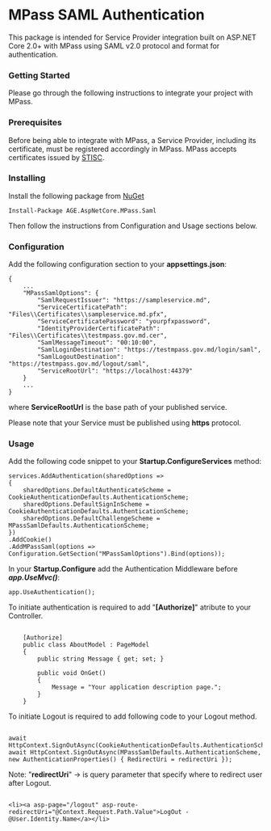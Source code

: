 # MPass SAML Authentication

This package is intended for Service Provider integration built on ASP.NET Core 2.0+ with MPass using SAML v2.0 protocol and format for authentication.

### Getting Started

Please go through the following instructions to integrate your project with MPass.

### Prerequisites

Before being able to integrate with MPass, a Service Provider, including its certificate, must be registered accordingly in MPass.
MPass accepts certificates issued by [STISC](https://stisc.gov.md/).

### Installing

Install the following package from [NuGet](https://www.nuget.org/packages/AGE.AspNetCore.MPass.Saml/1.0.1)

```
Install-Package AGE.AspNetCore.MPass.Saml
```

Then follow the instructions from Configuration and Usage sections below.

### Configuration

Add the following configuration section to your **appsettings.json**:
```
{
	...
	"MPassSamlOptions": {
		"SamlRequestIssuer": "https://sampleservice.md",
		"ServiceCertificatePath": "Files\\Certificates\\sampleservice.md.pfx",
		"ServiceCertificatePassword": "yourpfxpassword",
		"IdentityProviderCertificatePath": "Files\\Certificates\\testmpass.gov.md.cer",
		"SamlMessageTimeout": "00:10:00",
		"SamlLoginDestination": "https://testmpass.gov.md/login/saml",
		"SamlLogoutDestination": "https://testmpass.gov.md/logout/saml",
		"ServiceRootUrl": "https://localhost:44379"
	}
	...
}
```
where **ServiceRootUrl** is the base path of your published service.

Please note that your Service must be published using **https** protocol.

### Usage

Add the following code snippet to your **Startup.ConfigureServices** method:
```
services.AddAuthentication(sharedOptions =>
{
    sharedOptions.DefaultAuthenticateScheme = CookieAuthenticationDefaults.AuthenticationScheme;
    sharedOptions.DefaultSignInScheme = CookieAuthenticationDefaults.AuthenticationScheme;
    sharedOptions.DefaultChallengeScheme = MPassSamlDefaults.AuthenticationScheme;
})
.AddCookie()
.AddMPassSaml(options => Configuration.GetSection("MPassSamlOptions").Bind(options));
```

In your **Startup.Configure** add the Authentication Middleware before **_app.UseMvc()_**:

```
app.UseAuthentication();
```
To initiate authentication is required to add "**[Authorize]**" atribute to your Controller.

```

    [Authorize]
    public class AboutModel : PageModel
    {
        public string Message { get; set; }

        public void OnGet()
        {
            Message = "Your application description page.";
        }
    }
```

To initiate Logout is required to add following code to your Logout method.

```

await HttpContext.SignOutAsync(CookieAuthenticationDefaults.AuthenticationScheme);
await HttpContext.SignOutAsync(MPassSamlDefaults.AuthenticationScheme, new AuthenticationProperties() { RedirectUri = redirectUri });
```
Note: "**redirectUri**" -> is query parameter that specify where to redirect user after Logout.
```

<li><a asp-page="/logout" asp-route-redirectUri="@Context.Request.Path.Value">LogOut - @User.Identity.Name</a></li>          
```
